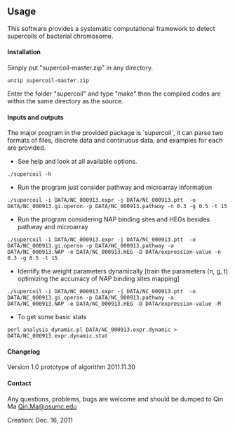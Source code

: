 
## Usage

This software provides a systematic computational framework to detect supercoils of bacterial chromosome. 


#### Installation

Simply put "supercoil-master.zip" in any directory.

```
unzip supercoil-master.zip
```

Enter the folder "supercoil" and type "make" then the compiled codes are within the same directory as the source.


#### Inputs and outputs

The major program in the provided package is \`supercoil\`, it can parse two 
formats of files, discrete data and continuous data, and examples for each
are provided. 

- See help and look at all available options.

```
./supercoil -h
```

-  Run the program just consider pathway and microarray information

```
./supercoil -i DATA/NC_000913.expr -j DATA/NC_000913.ptt  -o DATA/NC_000913.gi.operon -p DATA/NC_000913.pathway -n 0.3 -g 0.5 -t 15
```

- Run the program considering NAP binding sites and HEGs besides pathway and microarray

```
./supercoil -i DATA/NC_000913.expr -j DATA/NC_000913.ptt  -o DATA/NC_000913.gi.operon -p DATA/NC_000913.pathway -a DATA/NC_000913.NAP -e DATA/NC_000913.HEG -D DATA/expression-value -n 0.3 -g 0.5 -t 15
```

- Identify the weight parameters dynamically [train the parameters (n, g, t) optimizing the accurracy of NAP binding sites mapping]

```
./supercoil -i DATA/NC_000913.expr -j DATA/NC_000913.ptt  -o DATA/NC_000913.gi.operon -p DATA/NC_000913.pathway -a DATA/NC_000913.NAP -e DATA/NC_000913.HEG -D DATA/expression-value -M
```

- To get some basic stats

```
perl analysis_dynamic.pl DATA/NC_000913.expr.dynamic > DATA/NC_000913.expr.dynamic.stat
```

#### Changelog

Version 1.0
prototype of algorithm
2011.11.30


#### Contact

Any questions, problems, bugs are welcome and should be dumped to
Qin Ma <Qin.Ma@osumc.edu>

Creation: Dec. 16, 2011


